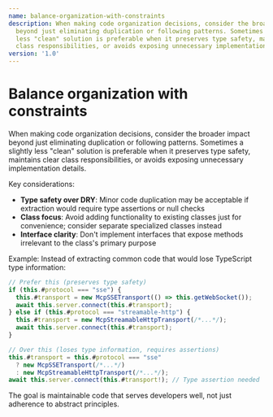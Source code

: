 ```yaml
---
name: balance-organization-with-constraints
description: When making code organization decisions, consider the broader impact
  beyond just eliminating duplication or following patterns. Sometimes a slightly
  less "clean" solution is preferable when it preserves type safety, maintains clear
  class responsibilities, or avoids exposing unnecessary implementation details.
version: '1.0'
---
```

# Balance organization with constraints

When making code organization decisions, consider the broader impact beyond just eliminating duplication or following patterns. Sometimes a slightly less "clean" solution is preferable when it preserves type safety, maintains clear class responsibilities, or avoids exposing unnecessary implementation details.

Key considerations:
- **Type safety over DRY**: Minor code duplication may be acceptable if extraction would require type assertions or null checks
- **Class focus**: Avoid adding functionality to existing classes just for convenience; consider separate specialized classes instead
- **Interface clarity**: Don't implement interfaces that expose methods irrelevant to the class's primary purpose

Example: Instead of extracting common code that would lose TypeScript type information:
```typescript
// Prefer this (preserves type safety)
if (this.#protocol === "sse") {
  this.#transport = new McpSSETransport(() => this.getWebSocket());
  await this.server.connect(this.#transport);
} else if (this.#protocol === "streamable-http") {
  this.#transport = new McpStreamableHttpTransport(/*...*/);
  await this.server.connect(this.#transport);
}

// Over this (loses type information, requires assertions)
this.#transport = this.#protocol === "sse" 
  ? new McpSSETransport(/*...*/) 
  : new McpStreamableHttpTransport(/*...*/);
await this.server.connect(this.#transport!); // Type assertion needed
```

The goal is maintainable code that serves developers well, not just adherence to abstract principles.

